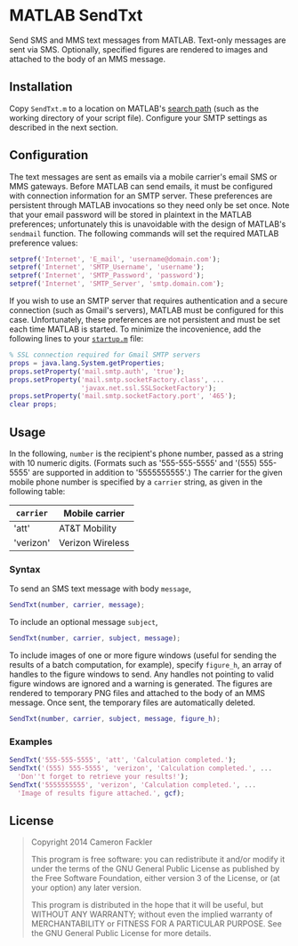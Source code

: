 # MATLAB SendTxt

Send SMS and MMS text messages from MATLAB.  Text-only messages are sent via SMS.  Optionally, specified figures are rendered to images and attached to the body of an MMS message.

## Installation

Copy `SendTxt.m` to a location on MATLAB's [search path](http://www.mathworks.com/help/matlab/ref/path.html) (such as the working directory of your script file).  Configure your SMTP settings as described in the next section.

## Configuration

The text messages are sent as emails via a mobile carrier's email SMS or MMS gateways.  Before MATLAB can send emails, it must be configured with connection information for an SMTP server.  These preferences are persistent through MATLAB invocations so they need only be set once.  Note that your email password will be stored in plaintext in the MATLAB preferences; unfortunately this is unavoidable with the design of MATLAB's `sendmail` function.  The following commands will set the required MATLAB preference values:

```matlab
setpref('Internet', 'E_mail', 'username@domain.com');
setpref('Internet', 'SMTP_Username', 'username');
setpref('Internet', 'SMTP_Password', 'password');
setpref('Internet', 'SMTP_Server', 'smtp.domain.com');
```

If you wish to use an SMTP server that requires authentication and a secure connection (such as Gmail's servers), MATLAB must be configured for this case.  Unfortunately, these preferences are not persistent and must be set each time MATLAB is started.  To minimize the incovenience, add the following lines to your [`startup.m`](http://www.mathworks.com/help/matlab/ref/startup.html) file:

```matlab
% SSL connection required for Gmail SMTP servers
props = java.lang.System.getProperties;
props.setProperty('mail.smtp.auth', 'true');
props.setProperty('mail.smtp.socketFactory.class', ...
                  'javax.net.ssl.SSLSocketFactory');
props.setProperty('mail.smtp.socketFactory.port', '465');
clear props;
```

## Usage

In the following, `number` is the recipient's phone number, passed as a string with 10 numeric digits.  (Formats such as '555-555-5555' and '(555) 555-5555' are supported in addition to '5555555555'.)  The carrier for the given mobile phone number is specified by a `carrier` string, as given in the following table:

| `carrier` | Mobile carrier   |
|-----------|------------------|
| 'att'     | AT&T Mobility    |
| 'verizon' | Verizon Wireless |

### Syntax

To send an SMS text message with body `message`,

```matlab
SendTxt(number, carrier, message);
```

To include an optional message `subject`,

```matlab
SendTxt(number, carrier, subject, message);
```

To include images of one or more figure windows (useful for sending the results of a batch computation, for example), specify `figure_h`, an array of handles to the figure windows to send.  Any handles not pointing to valid figure windows are ignored and a warning is generated.  The figures are rendered to temporary PNG files and attached to the body of an MMS message.  Once sent, the temporary files are automatically deleted.

```matlab
SendTxt(number, carrier, subject, message, figure_h);
```

### Examples

```matlab
SendTxt('555-555-5555', 'att', 'Calculation completed.');
SendTxt('(555) 555-5555', 'verizon', 'Calculation completed.', ...
  'Don''t forget to retrieve your results!');
SendTxt('5555555555', 'verizon', 'Calculation completed.', ...
  'Image of results figure attached.', gcf);
```

## License

> Copyright 2014 Cameron Fackler
> 
> This program is free software: you can redistribute it and/or modify
> it under the terms of the GNU General Public License as published by
> the Free Software Foundation, either version 3 of the License, or
> (at your option) any later version.
> 
> This program is distributed in the hope that it will be useful, but
> WITHOUT ANY WARRANTY; without even the implied warranty of
> MERCHANTABILITY or FITNESS FOR A PARTICULAR PURPOSE.  See the GNU
> General Public License for more details.
